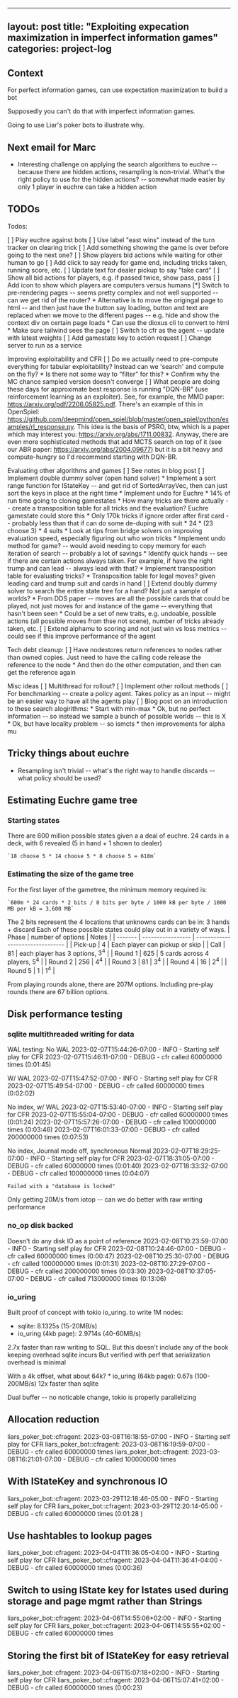 
---
layout: post
title:  "Exploiting expecation maximization in imperfect information games"
categories: project-log
---

## Context

For perfect information games, can use expectation maximization to build a bot

Supposedly you can't do that with imperfect information games.

Going to use Liar's poker bots to illustrate why.

## Next email for Marc
* Interesting challenge on applying the search algorithms to euchre -- because there are hidden actions, resampling is non-trivial. What's the right policy to use for the hidden actions? -- somewhat made easier by only 1 player in euchre can take a hidden action

## TODOs

Todos:

[ ] Play euchre against bots
    [ ] Use label "east wins" instead of the turn tracker on clearing trick
    [ ] Add something showing the game is over before going to the next one?
    [ ] Show players bid actions while waiting for other human to go
    [ ] Add click to say ready for game end, including tricks taken, running score, etc.
    [ ] Update text for dealer pickup to say "take card"
    [ ] Show all bid actions for players, e.g. if passed twice, show pass, pass
    [ ] Add icon to show which players are computers versus humans
    [*] Switch to pre-rendering pages -- seems pretty complex and not well supported -- can we get rid of the router?
        * Alternative is to move the origingal page to html -- and then just have the button say loading, button and text are replaced when we move to the different pages -- e.g. hide and show the context div on certain page loads
        * Can use the dioxus cli to convert to html
        * Make sure tailwind sees the page
    [ ] Switch to cfr as the agent -- update with latest weights
    [ ] Add gamestate key to action request
    [ ] Change server to run as a service



Improving exploitability and CFR
[ ] Do we actually need to pre-compute everything for tabular exploitability? Instead can we 'search' and compute on the fly?
    * Is there not some way to "filter" for this?
    * Confirm why the MC chance sampled version doesn't converge
[ ] What people are doing these days for approximate best response is running "DQN-BR" (use reinforcement learning as an exploiter). See, for example, the MMD paper: https://arxiv.org/pdf/2206.05825.pdf. There's an example of this in OpenSpiel:  https://github.com/deepmind/open_spiel/blob/master/open_spiel/python/examples/rl_response.py. This idea is the basis of PSRO, btw, which is a paper which may interest you: https://arxiv.org/abs/1711.00832. Anyway, there are even more sophisticated methods that add MCTS search on top of it (see our ABR paper: https://arxiv.org/abs/2004.09677) but it is a bit heavy and compute-hungry so I'd recommend starting with DQN-BR.


Evaluating other algorithms and games
[ ] See notes in blog post
[ ] Implement double dummy solver (open hand solver)
    * Implement a sort range function for IStateKey -- and get rid of SortedArrayVec, then can just sort the keys in place at the right time
    * Implement undo for Euchre
      * 14% of run time going to cloning gamestates
    * How many tricks are there actually -- create a transposition table for all tricks and the evaluation? Euchre gamestate could store this
      * Only 170k tricks if ignore order after first card -- probably less than that if can do some de-duping with suit
        * 24 * (23 choose 3) * 4 suits
    * Look at tips from bridge solvers on improving evaluation speed, especially figuring out who won tricks
    * Implement undo method for game? -- would avoid needing to copy memory for each iteration of search -- probably a lot of savings
    * Identify quick hands -- see if there are certain actions always taken. For example, if have the right trump and can lead -- always lead with that?
    * Implement transposition table for evaluating tricks?
    * Transposition table for legal moves? given leading card and trump suit and cards in hand
[ ] Extend doubly dummy solver to search the entire state tree for a hand? Not just a sample of worlds?
    * From DDS paper -- moves are all the possible cards that could be played, not just moves for and instance of the game -- everything that hasn't been seen
    * Could be a set of new traits, e.g. undoable, possible actions (all possible moves from thse not scene), number of tricks already taken, etc.
[ ] Extend alphamu to scoring and not just win vs loss metrics -- could see if this improve performance of the agent

Tech debt cleanup:
[ ] Have nodestores return references to nodes rather than owned copies. Just need to have the calling code release the reference to the node
    * And then do the other computation, and then can get the reference again


Misc ideas
[ ] Multithread for rollout?
[ ] Implement other rollout methods
[ ] For benchmarking -- create a policy agent. Takes policy as an input -- might be an easier way to have all the agents play
[ ] Blog post on an introduction to these search alogirithms:
    * Start with min-max
    * Ok, but no perfect information -- so instead we sample a bunch of possible worlds -- this is X
    * Ok, but have locality problem -- so ismcts
    * then improvements for alpha mu

## Tricky things about euchre

* Resampling isn't trivial -- what's the right way to handle discards -- what policy should be used?

## Estimating Euchre game tree

### Starting states

There are 600 million possible states given a a deal of euchre.
24 cards in a deck, with 6 revealed (5 in hand + 1 shown to dealer)

    `18 choose 5 * 14 choose 5 * 8 choose 5 = 618m`

### Estimating the size of the game tree

For the first layer of the gametree, the minimum memory required is:

    `600m * 24 cards * 2 bits / 8 bits per byte / 1000 kB per byte / 1000 MB per kB = 3,600 MB`
The 2 bits represent the 4 locations that unknowns cards can be in: 3 hands + discard
Each of these possible states could play out in a variety of ways.
| Phase   | number of options | Notes                            |
| ------- | ----------------- | -------------------------------- |
| Pick-up | 4                 | Each player can pickup or skip   |
| Call    | 81                | each player has 3 options, $3^4$ |
| Round 1 | 625               | 5 cards across 4 players, $5^4$  |
| Round 2 | 256               | $4^4$                            |
| Round 3 | 81                | $3^4$                            |
| Round 4 | 16                | $2^4$                            |
| Round 5 | 1                 | $1^4$                            |

From playing rounds alone, there are 207M options. Including pre-play rounds there are 67 billion options.


## Disk performance testing

### sqlite multithreaded writing for data

WAL testing:
No WAL
    2023-02-07T15:44:26-07:00 - INFO - Starting self play for CFR
    2023-02-07T15:46:11-07:00 - DEBUG - cfr called 60000000 times   (0:01:45)

W/ WAL
    2023-02-07T15:47:52-07:00 - INFO - Starting self play for CFR
    2023-02-07T15:49:54-07:00 - DEBUG - cfr called 60000000 times   (0:02:02)

No index, w/ WAL
    2023-02-07T15:53:40-07:00 - INFO - Starting self play for CFR
    2023-02-07T15:55:04-07:00 - DEBUG - cfr called 60000000 times   (0:01:24)
    2023-02-07T15:57:26-07:00 - DEBUG - cfr called 100000000 times  (0:03:46)
    2023-02-07T16:01:33-07:00 - DEBUG - cfr called 200000000 times  (0:07:53)

No index, Journal mode off, synchronous Normal
    2023-02-07T18:29:25-07:00 - INFO - Starting self play for CFR
    2023-02-07T18:31:05-07:00 - DEBUG - cfr called 60000000 times   (0:01:40)
    2023-02-07T18:33:32-07:00 - DEBUG - cfr called 100000000 times  (0:04:07)

    Failed with a "database is locked"

Only getting 20M/s from iotop -- can we do better with raw writing performance

### no_op disk backed

Doesn't do any disk IO as a point of reference
    2023-02-08T10:23:59-07:00 - INFO - Starting self play for CFR
    2023-02-08T10:24:46-07:00 - DEBUG - cfr called 60000000 times (0:00:47)
    2023-02-08T10:25:30-07:00 - DEBUG - cfr called 100000000 times (0:01:31)
    2023-02-08T10:27:29-07:00 - DEBUG - cfr called 200000000 times (0:03:30)
    2023-02-08T10:37:05-07:00 - DEBUG - cfr called 713000000 times (0:13:06)

### io_uring

Built proof of concept with tokio io_uring.
to write 1M nodes:

* sqlite: 8.1325s (15-20MB/s)
* io_uring (4kb page): 2.9714s (40-60MB/s)

2.7x faster than raw writing to SQL. But this doesn't include any of the book keeping overhead sqlite incurs
But verified with perf that serialization overhead is minimal

With a 4k offset, what about 64k?
    * io_uring (64kb page): 0.67s (100-200MB/s)
    12x faster than sqlite

Dual buffer -- no noticable change, tokio is properly parallelizing

## Allocation reduction

liars_poker_bot::cfragent: 2023-03-08T16:18:55-07:00 - INFO - Starting self play for CFR
liars_poker_bot::cfragent: 2023-03-08T16:19:59-07:00 - DEBUG - cfr called 60000000 times
liars_poker_bot::cfragent: 2023-03-08T16:21:01-07:00 - DEBUG - cfr called 100000000 times

## With IStateKey and synchronous IO

liars_poker_bot::cfragent: 2023-03-29T12:18:46-05:00 - INFO - Starting self play for CFR
liars_poker_bot::cfragent: 2023-03-29T12:20:14-05:00 - DEBUG - cfr called 60000000 times (0:01:28 )

## Use hashtables to lookup pages

liars_poker_bot::cfragent: 2023-04-04T11:36:05-04:00 - INFO - Starting self play for CFR
liars_poker_bot::cfragent: 2023-04-04T11:36:41-04:00 - DEBUG - cfr called 60000000 times (0:00:36)

## Switch to using IState key for Istates used during storage and page mgmt rather than Strings 

liars_poker_bot::cfragent: 2023-04-06T14:55:06+02:00 - INFO - Starting self play for CFR
liars_poker_bot::cfragent: 2023-04-06T14:55:55+02:00 - DEBUG - cfr called 60000000 times

## Storing the first bit of IStateKey for easy retrieval

liars_poker_bot::cfragent: 2023-04-06T15:07:18+02:00 - INFO - Starting self play for CFR
liars_poker_bot::cfragent: 2023-04-06T15:07:41+02:00 - DEBUG - cfr called 60000000 times (0:00:23)



